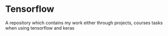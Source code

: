 # Tensorflow
A repository which contains my work either through projects, courses tasks when using tensorflow and keras
